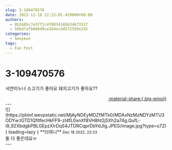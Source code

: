 ```yaml
---
slug: 3-109470576
date: 2022-12-18 22:22:01.419000+09:00
authors:
  - 8b2685c7e3ff1c47083416bb346f351f
  - 56bdfafb606d9ce1b4ecdd572595e242
categories:
  - Seoyeon
tags:
  - Fan Post
---
```


# 3-109470576

<div class="post-container" markdown="1">
<div class="content-container md-sidebar__scrollwrap" markdown="1">

서연이누나 소고기가 좋아요 돼지고기가 좋아요??

</div>
</div>

<div style="text-align: right;" markdown="1">
<a href="https://weverse.io/fromis9/fanpost/3-109470576" style="text-align: right;">:material-share:{.big-emoji}</a>
</div>
---

<div class="comments-container md-sidebar__scrollwrap" markdown="1">
<div class="comment" markdown="1">
<div class='id-container' markdown="1">
![](https://phinf.wevpstatic.net/MjAyNDEyMDZfMTk0/MDAxNzMzNDYzMTU3ODYw.tGTD1QfitfecHkFF9-zI4fL0xnXf8VH8ht2j5Xh2a74g.QufL-i9_92XbdgbPBLGEpzXIrDqS4JTDRCqprDbYdJIg.JPEG/image.jpg?type=s72){ loading=lazy }
**<span class="artist">더여니</span>** <small>Dec 18 2022, 22:23</small><br>
</div>
<div class='comment-body' markdown="1">
둘 다 좋은데요ㅠ
</div>
</div>
</div>
---
